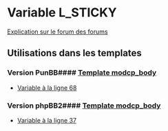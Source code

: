 # Variable L_STICKY
[Explication sur le forum des forums](http://forum.forumactif.com/t294113-listing-des-variables#L_STICKY)
## Utilisations dans les templates
### Version PunBB#### [Template modcp_body](punbb/modcp_body.md)
* [Variable à la ligne 68](../punbb/modcp_body.tpl#L68)
### Version phpBB2#### [Template modcp_body](subsilver/modcp_body.md)
* [Variable à la ligne 37](../subsilver/modcp_body.tpl#L37)